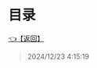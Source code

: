 # 目录  


[👈【返回】](/__Catalog__/00工作笔记00/躲猫猫笔记/Editor/Json/__Catalog__Json)  








> 2024/12/23 4:15:19
